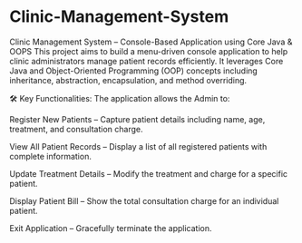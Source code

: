 # Clinic-Management-System
Clinic Management System – Console-Based Application using Core Java &amp; OOPS
This project aims to build a menu-driven console application to help clinic administrators manage patient records efficiently. It leverages Core Java and Object-Oriented Programming (OOP) concepts including inheritance, abstraction, encapsulation, and method overriding.

🛠️ Key Functionalities:
The application allows the Admin to:

Register New Patients – Capture patient details including name, age, treatment, and consultation charge.

View All Patient Records – Display a list of all registered patients with complete information.

Update Treatment Details – Modify the treatment and charge for a specific patient.

Display Patient Bill – Show the total consultation charge for an individual patient.

Exit Application – Gracefully terminate the application.

